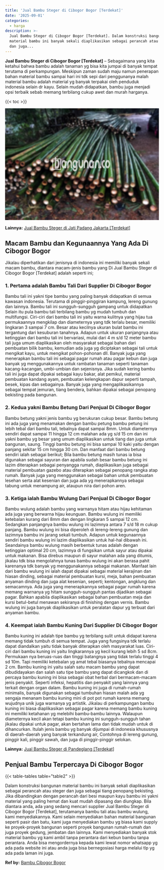 ```yaml
---
title: 'Jual Bambu Steger di Cibogor Bogor [Terdekat]'
date: '2025-09-01'
categories:
  - harga
description: >-
  Jual Bambu Steger di Cibogor Bogor [Terdekat]. Dalam konstruksi bangunan
  material bambu ini banyak sekali diaplikasikan sebagai perancah atau steger
  dan juga...
---
```


**Jual Bambu Steger di Cibogor Bogor \[Terdekat\]** – Sebagaimana yang kita ketahui bahwa bambu adalah tanaman yg bisa kita jumpai di banyak tempat terutama di perkampungan. Meskipun zaman sudah maju namun penerapan bahan material bambu sampai hari ini tdk sepi dari penggunanya malah material bambu adalah material yg banyak terpakai oleh penduduk indonesia selain dr kayu. Selain mudah didapatkan, bambu juga menjadi opsi terbaik sebab memang terbilang cukup awet dan murah harganya.

{{< toc >}}

![Jual Bambu Steger di Cibogor Bogor [Terdekat]](/images/jual-bambu-tali-33.png)

**Lainnya:** [Jual Bambu Steger di Jati Padang Jakarta \[Terdekat\]](https://bambu.bangunan.co/jual-bambu-steger-di-jati-padang-jakarta-terdekat/)

## Macam Bambu dan Kegunaannya Yang Ada Di Cibogor Bogor

Jikalau diperhatikan dari jenisnya di indonesia ini memiliki banyak sekali macam bambu, diantara macam-jenis bambu yang Di Jual Bambu Steger di Cibogor Bogor \[Terdekat\] adalah seperti ini;

### 1\. Pertama adalah Bambu Tali Dari Supplier Di Cibogor Bogor

Bambu tali ini yakni tipe bambu yang paling banyak didapatkan di semua kawasan indonesia. Terutama di pinggir-pinggiran kampung, lereng gunung dan lainnya. Bambu tali ini sungguh-sungguh gampang untuk didapatkan Selain itu pula bambu tali terbilang bambu yg mudah tumbuh dan multifungsi. Ciri-ciri dari bambu tali ini yaitu warna kulitnya yang hijau tua permukaannya mengkilap dan diameternya yang tdk terlalu besar, memiliki lingkaran 3 sampai 7 cm. Besar atau kecilnya ukuran bulat bambu ini tergantung dari kesuburan tanahnya. Adapun untuk ukuran panjangnya atau ketinggian dari bambu tali ini bervariasi, mulai dari 4 m s/d 12 meter bambu tali juga umum diaplikasikan oleh masyarakat sebagai bahan dari pembuatan bilik bambu, kemudian ada juga yg diciptakan sebagai tali untuk mengikat kayu, untuk mengikat pohon-pohonan dll. Banyak juga yang menerapkan bambu tali ini sebagai pagar rumah atau pagar kebun dan juga banyak yg menggunakannya untuk rambatan tanaman seperti tanaman kacang-kacangan, umbi-umbian dan sejenisnya. Jika sudah kering bambu tali ini juga dapat dipakai sebagai kayu bakar, alat pemikul, material pembuatan kandang ayam, pembuatan kelengkapan dapur seperti tampah, besek, kipas dan sebagainya. Banyak juga yang mengaplikasikannya sebagai tempat jemuran, tiang bendera, bahkan dipakai sebagai penopang bekisting pada bangunan.

### 2\. Kedua yakni Bambu Betung Dari Penjual Di Cibogor Bogor

Bambu betung yakni jenis bambu yg berukuran cukup besar. Bambu betung ini ada juga yang menamakan dengan bambu petung bambu petung ini lebih tebal dari bambu tali, tebalnya dapat sampai 8mm. Untuk diameternya sendiri dapat sampai 11 hingga 12 cm malahan ada yg s/d 15 cm dan ini yakni bambu yg besar yang umum diaplikasikan untuk tiang dan juga untuk bangunan, saung. Tinggi bambu betung ini bisa sampai 10 kaki yaitu dengan panjang sekitar 15 cm hingga 30 cm. Dan manfaat dari bambu betung sendiri ialah sebagai berikut; Bila bambu betung masih tunas ia bisa digunakan sebagai sayuran dan apabila sudah besar bambu betung ini lazim diterapkan sebagai penyangga rumah, diaplikasikan juga sebagai material pembuatan gazebo atau diterapkan sebagai penopang rangka atap rumah. Banyak juga yang menggunakan sebagai bahan untuk pembuatan lesehan serta alat kesenian dan juga ada yg menerapkannya sebagai tabung untuk menampung air, ataupun nira dari pohon aren.

### 3\. Ketiga ialah Bambu Wulung Dari Penjual Di Cibogor Bogor

Bambu wulung adalah bambu yang warnanya hitam atau hijau kehitaman ada juga yang berwarna hijau keunguan. Bambu wulung ini memiliki ketebalan kurang dari 8mm dan dengan lingkaran 5 sampai 12 cm. Sedangkan panjangnya bambu wulung ini lazimnya antara 7 s/d 18 m cukup panjang. Bambu wulung ini bisa diperoleh di lereng-lereng gunung dan lazimnya bambu ini jarang sekali tumbuh. Adapun untuk kegunaannya sendiri bambu wulung ini lazim diaplikasikan untuk hal-hal dibawah ini. Seandainya bambu wulung masih berbentuk tunas adalah dengan ketinggian optimal 20 cm, lazimnya di fungsikan untuk sayur atau dipakai untuk makanan. Bisa direbus maupun di sayur malahan ada yang ditumis, jikalau tdk bisa mengolahnya tunas bambu wulung ini akan berasa pahit karenanya tdk banyak yg menggunakannya sebagai makanan. Manfaat lain dari bambu wulung ini ialah dapat dipakai sebagai material kerajinan dan hiasan dinding, sebagai material pembuatan kursi, meja, bahan pembuatan anyaman dinding dan juga alat kesenian, seperti; kentongan, angklung dan semacamnya. Ada juga yang menerapkannya sebagai pagar rumah karena memang warnanya yg hitam sungguh-sungguh pantas dijadikan sebagai pagar. Bahkan apabila diaplikasikan sebagai bahan pembuatan meja dan kursi betul-betul menawan sekiranya di finishing dengan vernis. Bambu wulung ini juga banyak diaplikasikan untuk peralatan dapur yg terbuat dari anyaman bambu.

### 4\. Keempat ialah Bambu Kuning Dari Supplier Di Cibogor Bogor

Bambu kuning ini adalah tipe bambu yg terbilang sulit untuk didapat karena memang tidak tumbuh di semua tempat. Juga yang fungsinya tdk terlalu dapat diandalkan yaitu tidak banyak diterapkan oleh masyarakat luas. Ciri-ciri dari bambu kuning ini yaitu lingkarannya yg kecil kurang lebih 5 sd 8cm. Permukaan nya beruas-ruas dan tinggi batangnya yang tidak terlalu tinggi 4 sd 10m. Tapi memiliki ketebalan yg amat tebal biasanya tebalnya mencapai 2 cm. Bambu kuning ini yaitu salah satu macam bambu yang dapat dibudidayakan dan salah satu tipe bambu yang dapat dicangkok dan di percaya bambu kuning ini bisa sebagai obat herbal dari bermacam-macam jenis penyakit. Seperti infeksi, hepatitis dan penyakit yang lainnya yang terkait dengan organ dalam. Bambu kuning ini juga di rumah-rumah minimalis, banyak digunakan sebagai tumbuhan hiasan malah ada yg sengaja menanam bambu kuning mini di pot pot rumah karena memang wujudnya unik juga warnanya yg artistik. Jikalau di perkampungan bambu kuning ini biasa diaplikasikan sebagai pagar karena memang bambu kuning ini memiliki ketahanan yg melebihi bambu-bambu lainnya. Walaupun diameternya kecil akan tetapi bambu kuning ini sungguh-sungguh tahan jikalau dipakai untuk pagar, akan bertahan lama dan tidak mudah untuk di dihancurkan. Itulah jenis bambu yg banyak dijumpai di indonesia khususnya di daerah-daerah yang banyak terkandung air, Contohnya di lereng gunung, pinggir kali, pinggir sawah, dan juga di pinggir-pinggir selokan.

**Lainnya:** [Jual Bambu Steger di Pandeglang \[Terdekat\]](https://bambu.bangunan.co/jual-bambu-steger-di-pandeglang-terdekat/)

## Penjual Bambu Terpercaya Di Cibogor Bogor

{{< table-tables table="table2" >}}

Dalam konstruksi bangunan material bambu ini banyak sekali diaplikasikan sebagai perancah atau steger dan juga sebagai tiang penopang bekisting. Jika dibandingkan dengan perancah dari besi maupun kayu bambu ini yakni material yang paling hemat dan kuat mudah dipasang dan diungkap. Bila diantara anda, ada yang sedang mencari supplier Jual Bambu Steger di Cibogor Bogor \[Terdekat\], terutamanya bambu tali atau bambu wulung, kami menyediakannya. Kami selain menyediakan bahan material bangunan seperti pasir dan batu, kami juga menyediakan bambu yg biasa kami supply ke proyek-proyek bangunan seperti proyek bangunan rumah-rumah dan juga proyek gedung, jembatan dan lainnya. Kami menyediakan banyak stok material bambu yg kami ambil tanpa perantara dari kebun bambu tanpa perantara. Anda bisa mengordernya kepada kami lewat nomor whatsapp yg ada pada website ini atau anda juga bisa bernegosiasi harga melalui tlp yg ada pada laman ini juga.

**Ref by:** [Bambu Cibogor Bogor](https://id.wikipedia.org/wiki/Bambu)
